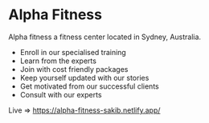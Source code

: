 # Alpha Fitness

Alpha fitness a fitness center located in Sydney, Australia. 

- Enroll in our specialised training
- Learn from the experts
- Join with cost friendly packages
- Keep yourself updated with our stories
- Get motivated from our successful clients
- Consult with our experts

Live => https://alpha-fitness-sakib.netlify.app/

